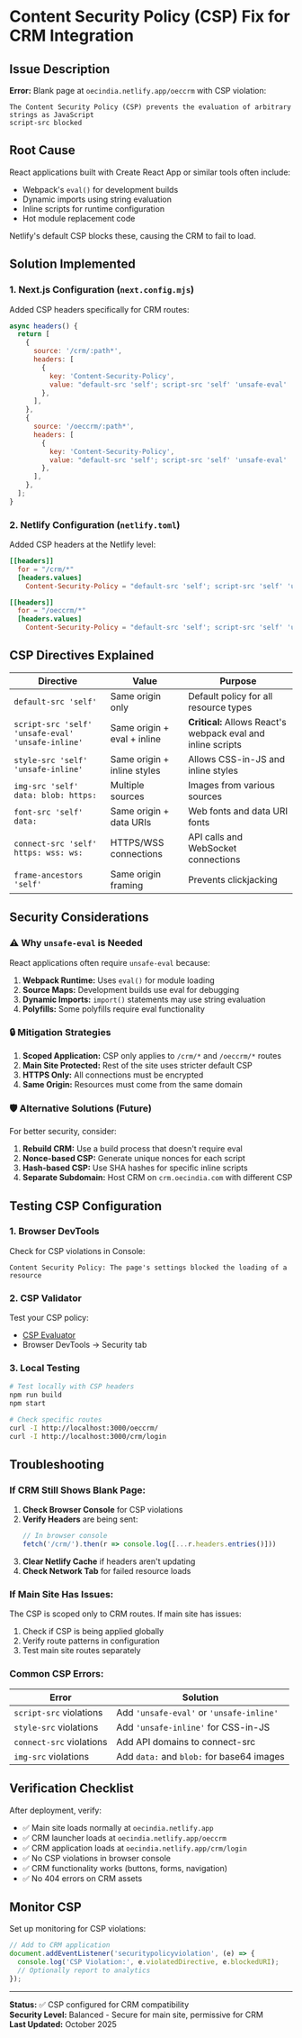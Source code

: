 # Content Security Policy (CSP) Fix for CRM Integration

## Issue Description

**Error:** Blank page at `oecindia.netlify.app/oeccrm` with CSP violation:
```
The Content Security Policy (CSP) prevents the evaluation of arbitrary strings as JavaScript
script-src blocked
```

## Root Cause

React applications built with Create React App or similar tools often include:
- Webpack's `eval()` for development builds
- Dynamic imports using string evaluation
- Inline scripts for runtime configuration
- Hot module replacement code

Netlify's default CSP blocks these, causing the CRM to fail to load.

## Solution Implemented

### 1. Next.js Configuration (`next.config.mjs`)

Added CSP headers specifically for CRM routes:

```javascript
async headers() {
  return [
    {
      source: '/crm/:path*',
      headers: [
        {
          key: 'Content-Security-Policy',
          value: "default-src 'self'; script-src 'self' 'unsafe-eval' 'unsafe-inline'; style-src 'self' 'unsafe-inline'; img-src 'self' data: blob: https:; font-src 'self' data:; connect-src 'self' https: wss: ws:; frame-ancestors 'self';"
        },
      ],
    },
    {
      source: '/oeccrm/:path*',
      headers: [
        {
          key: 'Content-Security-Policy',
          value: "default-src 'self'; script-src 'self' 'unsafe-eval' 'unsafe-inline'; style-src 'self' 'unsafe-inline'; img-src 'self' data: blob: https:; font-src 'self' data:; connect-src 'self' https: wss: ws:; frame-ancestors 'self';"
        },
      ],
    },
  ];
}
```

### 2. Netlify Configuration (`netlify.toml`)

Added CSP headers at the Netlify level:

```toml
[[headers]]
  for = "/crm/*"
  [headers.values]
    Content-Security-Policy = "default-src 'self'; script-src 'self' 'unsafe-eval' 'unsafe-inline'; style-src 'self' 'unsafe-inline'; img-src 'self' data: blob: https:; font-src 'self' data:; connect-src 'self' https: wss: ws:; frame-ancestors 'self';"

[[headers]]
  for = "/oeccrm/*"  
  [headers.values]
    Content-Security-Policy = "default-src 'self'; script-src 'self' 'unsafe-eval' 'unsafe-inline'; style-src 'self' 'unsafe-inline'; img-src 'self' data: blob: https:; font-src 'self' data:; connect-src 'self' https: wss: ws:; frame-ancestors 'self';"
```

## CSP Directives Explained

| Directive | Value | Purpose |
|-----------|-------|---------|
| `default-src 'self'` | Same origin only | Default policy for all resource types |
| `script-src 'self' 'unsafe-eval' 'unsafe-inline'` | Same origin + eval + inline | **Critical:** Allows React's webpack eval and inline scripts |
| `style-src 'self' 'unsafe-inline'` | Same origin + inline styles | Allows CSS-in-JS and inline styles |
| `img-src 'self' data: blob: https:` | Multiple sources | Images from various sources |
| `font-src 'self' data:` | Same origin + data URIs | Web fonts and data URI fonts |
| `connect-src 'self' https: wss: ws:` | HTTPS/WSS connections | API calls and WebSocket connections |
| `frame-ancestors 'self'` | Same origin framing | Prevents clickjacking |

## Security Considerations

### ⚠️ Why `unsafe-eval` is Needed

React applications often require `unsafe-eval` because:

1. **Webpack Runtime:** Uses `eval()` for module loading
2. **Source Maps:** Development builds use eval for debugging
3. **Dynamic Imports:** `import()` statements may use string evaluation
4. **Polyfills:** Some polyfills require eval functionality

### 🔒 Mitigation Strategies

1. **Scoped Application:** CSP only applies to `/crm/*` and `/oeccrm/*` routes
2. **Main Site Protected:** Rest of the site uses stricter default CSP
3. **HTTPS Only:** All connections must be encrypted
4. **Same Origin:** Resources must come from the same domain

### 🛡️ Alternative Solutions (Future)

For better security, consider:

1. **Rebuild CRM:** Use a build process that doesn't require eval
2. **Nonce-based CSP:** Generate unique nonces for each script
3. **Hash-based CSP:** Use SHA hashes for specific inline scripts
4. **Separate Subdomain:** Host CRM on `crm.oecindia.com` with different CSP

## Testing CSP Configuration

### 1. Browser DevTools

Check for CSP violations in Console:
```
Content Security Policy: The page's settings blocked the loading of a resource
```

### 2. CSP Validator

Test your CSP policy:
- [CSP Evaluator](https://csp-evaluator.withgoogle.com/)
- Browser DevTools → Security tab

### 3. Local Testing

```bash
# Test locally with CSP headers
npm run build
npm start

# Check specific routes
curl -I http://localhost:3000/oeccrm/
curl -I http://localhost:3000/crm/login
```

## Troubleshooting

### If CRM Still Shows Blank Page:

1. **Check Browser Console** for CSP violations
2. **Verify Headers** are being sent:
   ```javascript
   // In browser console
   fetch('/crm/').then(r => console.log([...r.headers.entries()]))
   ```
3. **Clear Netlify Cache** if headers aren't updating
4. **Check Network Tab** for failed resource loads

### If Main Site Has Issues:

The CSP is scoped only to CRM routes. If main site has issues:
1. Check if CSP is being applied globally
2. Verify route patterns in configuration
3. Test main site routes separately

### Common CSP Errors:

| Error | Solution |
|-------|----------|
| `script-src` violations | Add `'unsafe-eval'` or `'unsafe-inline'` |
| `style-src` violations | Add `'unsafe-inline'` for CSS-in-JS |
| `connect-src` violations | Add API domains to connect-src |
| `img-src` violations | Add `data:` and `blob:` for base64 images |

## Verification Checklist

After deployment, verify:

- ✅ Main site loads normally at `oecindia.netlify.app`
- ✅ CRM launcher loads at `oecindia.netlify.app/oeccrm`
- ✅ CRM application loads at `oecindia.netlify.app/crm/login`
- ✅ No CSP violations in browser console
- ✅ CRM functionality works (buttons, forms, navigation)
- ✅ No 404 errors on CRM assets

## Monitor CSP

Set up monitoring for CSP violations:

```javascript
// Add to CRM application
document.addEventListener('securitypolicyviolation', (e) => {
  console.log('CSP Violation:', e.violatedDirective, e.blockedURI);
  // Optionally report to analytics
});
```

---

**Status:** ✅ CSP configured for CRM compatibility  
**Security Level:** Balanced - Secure for main site, permissive for CRM  
**Last Updated:** October 2025